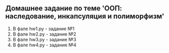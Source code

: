 ## Домашнее задание по теме 'ООП: наследование, инкапсуляция и полиморфизм'

1. В фале hw1.py - задание №1
2. В фале hw2.py - задание №2
3. В фале hw3.py - задание №3
4. В фале hw4.py - задание №4